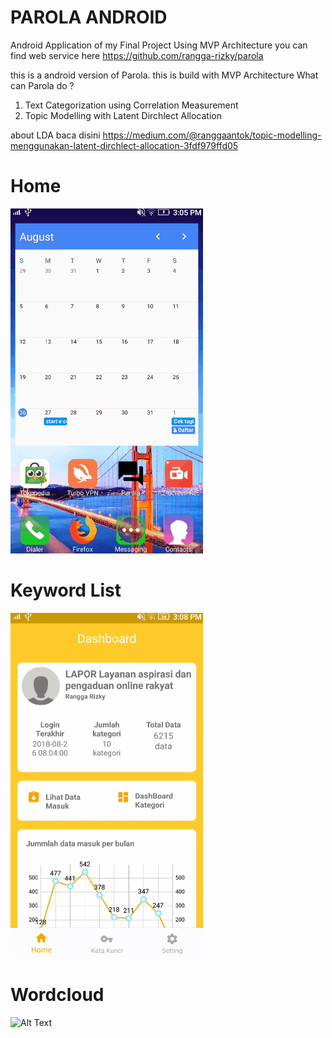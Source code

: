# PAROLA ANDROID
Android Application of my Final Project Using MVP Architecture
you can find web service here https://github.com/rangga-rizky/parola

this is a android version of Parola. this is build with MVP Architecture
What can Parola do ?
1. Text Categorization using Correlation Measurement
2. Topic Modelling with Latent Dirchlect Allocation

about LDA baca disini https://medium.com/@ranggaantok/topic-modelling-menggunakan-latent-dirchlect-allocation-3fdf979ffd05

# Home
![Alt Text](home.gif)

# Keyword List
![Alt Text](keyword.gif)

# Wordcloud
![Alt Text](word.gif)
